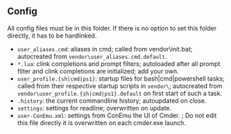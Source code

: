 ## Config

All config files must be in this folder. If there is no option to set this folder 
directly, it has to be hardlinked.

* `user_aliases.cmd`: aliases in cmd; called from vendor\init.bat; autocreated from
  `vendor\user_aliases.cmd.default`.
* `*.lua`: clink completions and prompt filters; autoloaded after all
  prompt filter and clink completions are initialized; add your own.
* `user_profile.{sh|cmd|ps1}`: startup files for bash|cmd|powershell tasks; called from their
  respective startup scripts in `vendor\`; autocreated from
  `vendor\user_profile.{sh|cmd|ps1}.default` on first start of such a task.
* `.history`: the current commandline history; autoupdated on close.
* `settings`: settings for readline; overwritten on update.
* `user-ConEmu.xml`: settings from ConEmu the UI of Cmder. ;
  Do not edit this file directly it is overwritten on each cmder.exe launch.
